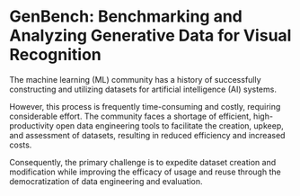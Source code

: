 # GenBench: Benchmarking and Analyzing Generative Data for Visual Recognition

The machine learning (ML) community has a history of successfully constructing and utilizing datasets for artificial intelligence (AI) systems. 

However, this process is frequently time-consuming and costly, requiring considerable effort. The community faces a shortage of efficient, high-productivity open data engineering tools to facilitate the creation, upkeep, and assessment of datasets, resulting in reduced efficiency and increased costs. 

Consequently, the primary challenge is to expedite dataset creation and modification while improving the efficacy of usage and reuse through the democratization of data engineering and evaluation.
